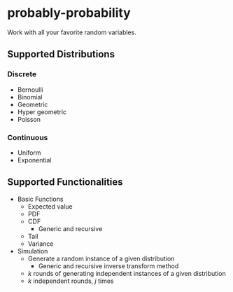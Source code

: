 # probably-probability
Work with all your favorite random variables.

## Supported Distributions

### Discrete

* Bernoulli
* Binomial
* Geometric
* Hyper geometric
* Poisson

### Continuous

* Uniform
* Exponential

## Supported Functionalities

* Basic Functions
  * Expected value
  * PDF
  * CDF
    * Generic and recursive
  * Tail
  * Variance
* Simulation
  * Generate a random instance of a given distribution
    * Generic and recursive inverse transform method
  * *k* rounds of generating independent instances of a given distribution
  * *k* independent rounds, *j* times

  
